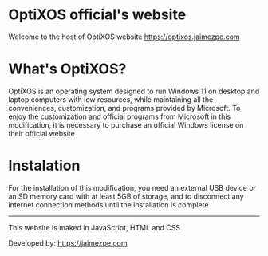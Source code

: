 # OptiXOS official's website
Welcome to the host of OptiXOS website
https://optixos.jaimezpe.com

# What's OptiXOS?
OptiXOS is an operating system designed to run Windows 11 on desktop and laptop computers with low resources, while maintaining all the conveniences, customization, and programs provided by Microsoft. To enjoy the customization and official programs from Microsoft in this modification, it is necessary to purchase an official Windows license on their official website

# Instalation
For the installation of this modification, you need an external USB device or an SD memory card with at least 5GB of storage, and to disconnect any internet connection methods until the installation is complete






--------
This website is maked in JavaScript, HTML and CSS

Developed by: https://jaimezpe.com
